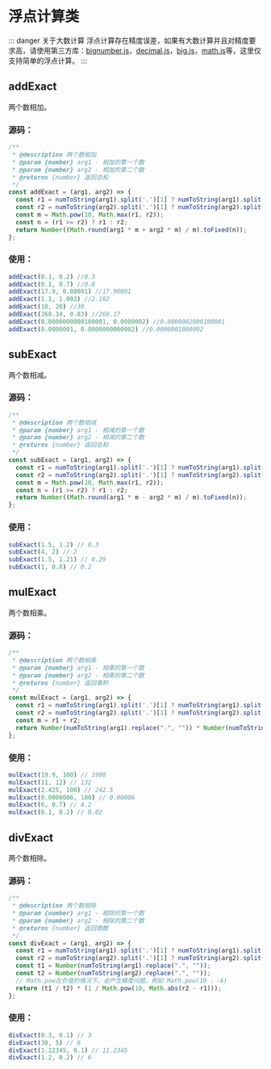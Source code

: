 # 浮点计算类

::: danger 关于大数计算
浮点计算存在精度误差，如果有大数计算并且对精度要求高，请使用第三方库：[bignumber.js][1]，[decimal.js][2]，[big.js][3]，[math.js][4]等，这里仅支持简单的浮点计算。
:::

## addExact

两个数相加。

### 源码：
```js
/**
 * @description 两个数相加
 * @param {number} arg1 - 相加的第一个数
 * @param {number} arg2 - 相加的第二个数
 * @returns {number} 返回总和
 */
const addExact = (arg1, arg2) => {
  const r1 = numToString(arg1).split('.')[1] ? numToString(arg1).split('.')[1].length : 0;
  const r2 = numToString(arg2).split('.')[1] ? numToString(arg2).split('.')[1].length : 0;
  const m = Math.pow(10, Math.max(r1, r2));
  const n = (r1 >= r2) ? r1 : r2;
  return Number((Math.round(arg1 * m + arg2 * m) / m).toFixed(n));
};
```

### 使用：
```js
addExact(0.1, 0.2) //0.3
addExact(0.1, 0.7) //0.8
addExact(17.9, 0.00001) //17.90001
addExact(1.1, 1.002) //2.102
addExact(10, 20) //30
addExact(268.34, 0.83) //269.17
addExact(0.0000000000100001, 0.0000002) //0.0000002000100001
addExact(0.0000001, 0.0000000000002) //0.0000001000002
```

## subExact

两个数相减。

### 源码：
```js
/**
 * @description 两个数相减
 * @param {number} arg1 - 相减的第一个数
 * @param {number} arg2 - 相减的第二个数
 * @returns {number} 返回总和
 */
const subExact = (arg1, arg2) => {
  const r1 = numToString(arg1).split('.')[1] ? numToString(arg1).split('.')[1].length : 0;
  const r2 = numToString(arg2).split('.')[1] ? numToString(arg2).split('.')[1].length : 0;
  const m = Math.pow(10, Math.max(r1, r2));
  const n = (r1 >= r2) ? r1 : r2;
  return Number((Math.round(arg1 * m - arg2 * m) / m).toFixed(n));
};
```

### 使用：
```js
subExact(1.5, 1.2) // 0.3
subExact(4, 2) // 2
subExact(1.5, 1.21) // 0.29
subExact(1, 0.8) // 0.2
```

## mulExact

两个数相乘。

### 源码：
```js
/**
 * @description 两个数相乘
 * @param {number} arg1 - 相乘的第一个数
 * @param {number} arg2 - 相乘的第二个数
 * @returns {number} 返回乘积
 */
const mulExact = (arg1, arg2) => {
  const r1 = numToString(arg1).split('.')[1] ? numToString(arg1).split('.')[1].length : 0;
  const r2 = numToString(arg2).split('.')[1] ? numToString(arg2).split('.')[1].length : 0;
  const m = r1 + r2;
  return Number(numToString(arg1).replace(".", "")) * Number(numToString(arg2).replace(".", "")) / Math.pow(10, m)
};
```

### 使用：
```js
mulExact(19.9, 100) // 1990
mulExact(11, 12) // 132
mulExact(2.425, 100) // 242.5
mulExact(0.0000006, 100) // 0.00006
mulExact(6, 0.7) // 4.2
mulExact(0.1, 0.2) // 0.02
```

## divExact

两个数相除。

### 源码：
```js
/**
 * @description 两个数相除
 * @param {number} arg1 - 相除的第一个数
 * @param {number} arg2 - 相除的第二个数
 * @returns {number} 返回商数
 */
const divExact = (arg1, arg2) => {
  const r1 = numToString(arg1).split('.')[1] ? numToString(arg1).split('.')[1].length : 0;
  const r2 = numToString(arg2).split('.')[1] ? numToString(arg2).split('.')[1].length : 0;
  const t1 = Number(numToString(arg1).replace(".", ""));
  const t2 = Number(numToString(arg2).replace(".", ""));
  // Math.pow在负值的情况下，会产生精度问题，例如 Math.pow(10 ，-4)
  return (t1 / t2) * (1 / Math.pow(10, Math.abs(r2 - r1)));
};
```

### 使用：
```js
divExact(0.3, 0.1) // 3
divExact(30, 5) // 6
divExact(1.12345, 0.1) // 11.2345
divExact(1.2, 0.2) // 6
```


[1]: https://github.com/MikeMcl/bignumber.js
[2]: https://github.com/MikeMcl/decimal.js
[3]: https://github.com/MikeMcl/big.js
[4]: https://mathjs.org/